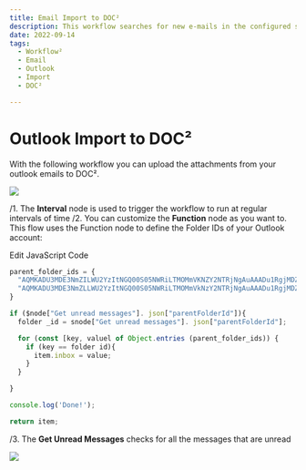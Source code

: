 ```yaml
---
title: Email Import to DOC² 
description: This workflow searches for new e-mails in the configured sub-mailboxes of an e-mail address and uploads it to our DOC² system.
date: 2022-09-14
tags:
  - Workflow²
  - Email
  - Outlook
  - Import
  - DOC²

---
```


#  Outlook Import to DOC²

With the following workflow you can upload the attachments from your outlook emails to DOC².

![](/_images/workflows/workflows/WF-outlook-import.png)

/1. The **Interval** node is used to trigger the workflow to run at regular intervals of time
/2. You can customize the **Function** node as you want to. This flow uses the Function node to define the Folder IDs of your Outlook account:

Edit JavaScript Code
``` Javascript
parent_folder_ids = {
  "AQMKADU3MDE3NmZILWU2YzItNGQ00S05NWRiLTMOMmVKNZY2NTRjNgAuAAADu1RgjMDZpowqTbb026ZmKQEAUHOYFZIcxE_bNey91760TQAAA05hAAAA": "Invoice",
  "AQMKADU3MDE3NmZLLWU2YzItNGQ00S05NWRiLTMOMmVkNzY2NTRjNgAuAAADu1RgjMDZpowqTbb026ZmKQEAUHOYFZIcxE_bNey91760TQAAA05sAAAA": "Delivery Note"
}

if ($node["Get unread messages"]. json["parentFolderId"]){
  folder _id = snode["Get unread messages"]. json["parentFolderId"];

  for (const [key, valuel of Object.entries (parent_folder_ids)) {
    if (key == folder id){
      item.inbox = value;
    }
  }  

}

console.log('Done!');

return item;

```

/3. The **Get Unread Messages** checks for all the messages that are unread

![](/_images/workflows/workflows/WF-outlook-import-get-unread-messages.png)

